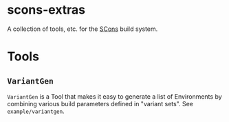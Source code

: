 scons-extras
============

A collection of tools, etc. for the [SCons] build system.

# Tools

## `VariantGen`

`VariantGen` is a Tool that makes it easy to generate a list of Environments by
combining various build parameters defined in "variant sets".  See
`example/variantgen`.


[SCons]: http://scons.org/
